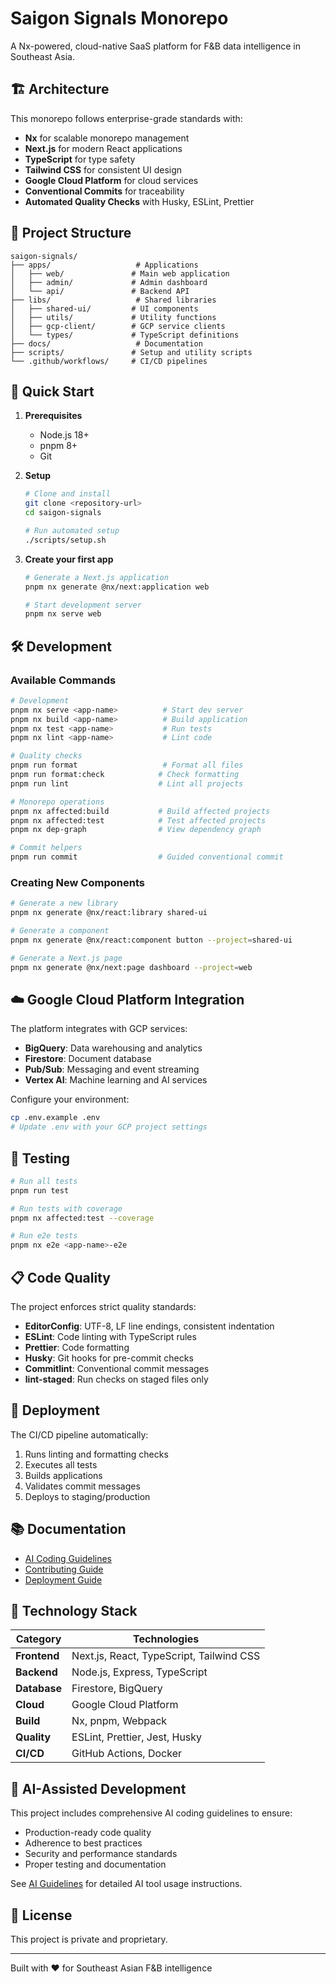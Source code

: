 # Saigon Signals Monorepo

A Nx-powered, cloud-native SaaS platform for F&B data intelligence in Southeast Asia.

## 🏗️ Architecture

This monorepo follows enterprise-grade standards with:
- **Nx** for scalable monorepo management
- **Next.js** for modern React applications
- **TypeScript** for type safety
- **Tailwind CSS** for consistent UI design
- **Google Cloud Platform** for cloud services
- **Conventional Commits** for traceability
- **Automated Quality Checks** with Husky, ESLint, Prettier

## 📁 Project Structure

```
saigon-signals/
├── apps/                   # Applications
│   ├── web/               # Main web application
│   ├── admin/             # Admin dashboard
│   └── api/               # Backend API
├── libs/                   # Shared libraries
│   ├── shared-ui/         # UI components
│   ├── utils/             # Utility functions
│   ├── gcp-client/        # GCP service clients
│   └── types/             # TypeScript definitions
├── docs/                   # Documentation
├── scripts/               # Setup and utility scripts
└── .github/workflows/     # CI/CD pipelines
```

## 🚀 Quick Start

1. **Prerequisites**
   - Node.js 18+
   - pnpm 8+
   - Git

2. **Setup**
   ```bash
   # Clone and install
   git clone <repository-url>
   cd saigon-signals
   
   # Run automated setup
   ./scripts/setup.sh
   ```

3. **Create your first app**
   ```bash
   # Generate a Next.js application
   pnpm nx generate @nx/next:application web
   
   # Start development server
   pnpm nx serve web
   ```

## 🛠️ Development

### Available Commands

```bash
# Development
pnpm nx serve <app-name>          # Start dev server
pnpm nx build <app-name>          # Build application
pnpm nx test <app-name>           # Run tests
pnpm nx lint <app-name>           # Lint code

# Quality checks
pnpm run format                   # Format all files
pnpm run format:check            # Check formatting
pnpm run lint                    # Lint all projects

# Monorepo operations
pnpm nx affected:build           # Build affected projects
pnpm nx affected:test            # Test affected projects
pnpm nx dep-graph                # View dependency graph

# Commit helpers
pnpm run commit                  # Guided conventional commit
```

### Creating New Components

```bash
# Generate a new library
pnpm nx generate @nx/react:library shared-ui

# Generate a component
pnpm nx generate @nx/react:component button --project=shared-ui

# Generate a Next.js page
pnpm nx generate @nx/next:page dashboard --project=web
```

## ☁️ Google Cloud Platform Integration

The platform integrates with GCP services:
- **BigQuery**: Data warehousing and analytics
- **Firestore**: Document database
- **Pub/Sub**: Messaging and event streaming
- **Vertex AI**: Machine learning and AI services

Configure your environment:
```bash
cp .env.example .env
# Update .env with your GCP project settings
```

## 🧪 Testing

```bash
# Run all tests
pnpm run test

# Run tests with coverage
pnpm nx affected:test --coverage

# Run e2e tests
pnpm nx e2e <app-name>-e2e
```

## 📋 Code Quality

The project enforces strict quality standards:
- **EditorConfig**: UTF-8, LF line endings, consistent indentation
- **ESLint**: Code linting with TypeScript rules
- **Prettier**: Code formatting
- **Husky**: Git hooks for pre-commit checks
- **Commitlint**: Conventional commit messages
- **lint-staged**: Run checks on staged files only

## 🚀 Deployment

The CI/CD pipeline automatically:
1. Runs linting and formatting checks
2. Executes all tests
3. Builds applications
4. Validates commit messages
5. Deploys to staging/production

## 📚 Documentation

- [AI Coding Guidelines](docs/ai-guidelines.md)
- [Contributing Guide](CONTRIBUTING.md)
- [Deployment Guide](docs/deployment.md)

## 🔧 Technology Stack

| Category | Technologies |
|----------|-------------|
| **Frontend** | Next.js, React, TypeScript, Tailwind CSS |
| **Backend** | Node.js, Express, TypeScript |
| **Database** | Firestore, BigQuery |
| **Cloud** | Google Cloud Platform |
| **Build** | Nx, pnpm, Webpack |
| **Quality** | ESLint, Prettier, Jest, Husky |
| **CI/CD** | GitHub Actions, Docker |

## 🤖 AI-Assisted Development

This project includes comprehensive AI coding guidelines to ensure:
- Production-ready code quality
- Adherence to best practices
- Security and performance standards
- Proper testing and documentation

See [AI Guidelines](docs/ai-guidelines.md) for detailed AI tool usage instructions.

## 📄 License

This project is private and proprietary.

---

Built with ❤️ for Southeast Asian F&B intelligence
